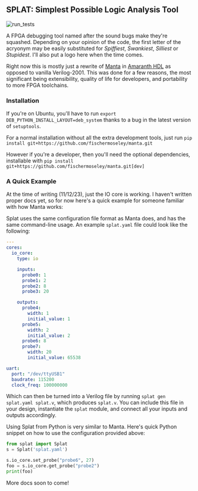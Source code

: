 ## SPLAT: Simplest Possible Logic Analysis Tool

![run_tests](https://github.com/fischermoseley/splat/actions/workflows/run_tests.yaml/badge.svg)

A FPGA debugging tool named after the sound bugs make they're squashed. Depending on your opinion of the code, the first letter of the acryonym may be easily substituted for _Spiffiest_, _Swankiest_, _Silliest_ or _Stupidest_. I'll also put a logo here when the time comes.

Right now this is mostly just a rewrite of [Manta](https://github.com/fischermoseley/manta) in [Amaranth HDL](https://github.com/amaranth-lang/amaranth) as opposed to vanilla Verilog-2001. This was done for a few reasons, the most significant being extensibility, quality of life for developers, and portability to more FPGA toolchains.

### Installation
If you're on Ubuntu, you'll have to run `export DEB_PYTHON_INSTALL_LAYOUT=deb_system` thanks to a bug in the latest version of `setuptools`.

For a normal installation without all the extra development tools, just run `pip install git+https://github.com/fischermoseley/manta.git`

However if you're a developer, then you'll need the optional dependencies, installable with `pip install git+https://github.com/fischermoseley/manta.git[dev]`

### A Quick Example

At the time of writing (11/12/23), just the IO core is working. I haven't written proper docs yet, so for now here's a quick example for someone familiar with how Manta works:

Splat uses the same configuration file format as Manta does, and has the same command-line usage. An example `splat.yaml` file could look like the following:

```yaml
---
cores:
  io_core:
    type: io

    inputs:
      probe0: 1
      probe1: 2
      probe2: 8
      probe3: 20

    outputs:
      probe4:
        width: 1
        initial_value: 1
      probe5:
        width: 2
        initial_value: 2
      probe6: 8
      probe7:
        width: 20
        initial_value: 65538

uart:
  port: "/dev/ttyUSB1"
  baudrate: 115200
  clock_freq: 100000000
```

Which can then be turned into a Verilog file by running `splat gen splat.yaml splat.v`, which produces `splat.v`. You can include this file in your design, instantiate the `splat` module, and connect all your inputs and outputs accordingly.

Using Splat from Python is very similar to Manta. Here's quick Python snippet on how to use the configuration provided above:

```python
from splat import Splat
s = Splat('splat.yaml')

s.io_core.set_probe("probe6", 27)
foo = s.io_core.get_probe("probe2")
print(foo)
```

More docs soon to come!

